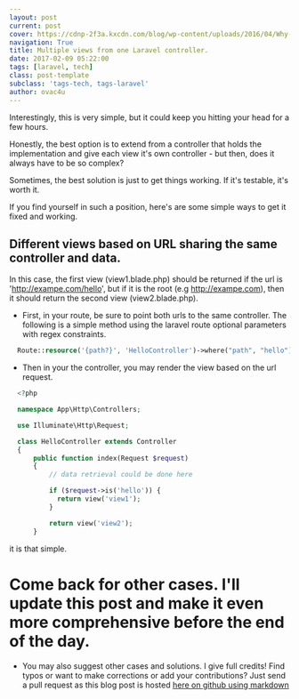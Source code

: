 ```yaml
---
layout: post
current: post
cover: https://cdnp-2f3a.kxcdn.com/blog/wp-content/uploads/2016/04/Why-Laravel.jpg
navigation: True
title: Multiple views from one Laravel controller.
date: 2017-02-09 05:22:00
tags: [laravel, tech]
class: post-template
subclass: 'tags-tech, tags-laravel'
author: ovac4u
---
```


<!-- # Multiple views from one Laravel controller -->

Interestingly, this is very simple, but it could keep you hitting your head for a few hours.

Honestly, the best option is to extend from a controller that holds the implementation and give each view it's own controller - but then, does it always have to be so complex?

Sometimes, the best solution is just to get things working. If it's testable, it's worth it.

If you find yourself in such a position, here's are some simple ways to get it fixed and working.


## Different views based on URL sharing the same controller and data.

In this case, the first view (view1.blade.php) should be returned if the url is 'http://exampe.com/hello', but if it is the root (e.g http://exampe.com), then it should return the second view (view2.blade.php).

* First, in your route, be sure to point both urls to the same controller. The following is a simple method using the laravel route optional parameters with regex constraints.

```php
  Route::resource('{path?}', 'HelloController')->where("path", "hello");
```

* Then in your the controller, you may render the view based on the url request.
```php
  <?php

  namespace App\Http\Controllers;

  use Illuminate\Http\Request;

  class HelloController extends Controller
  {
      public function index(Request $request)
      {
          // data retrieval could be done here

          if ($request->is('hello')) {
            return view('view1');
          }

          return view('view2');
      }
```

it is that simple.

# Come back for other cases. I'll update this post and make it even more comprehensive before the end of the day.


* You may also suggest other cases and solutions. I give full credits! Find typos or want to make corrections or add your contributions? Just send a pull request as this blog post is hosted [here on github using markdown](https://www.github.com/ovac/blogs/_posts/2018-02-09-multiple-views-from-one-laravel-controller.md)
